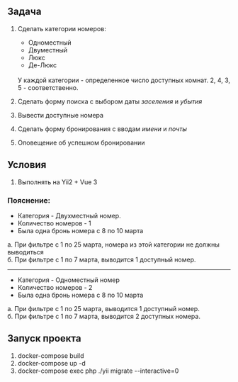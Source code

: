 ## Задача

1. Сделать категории номеров:
   * Одноместный
   * Двуместный
   * Люкс
   * Де-Люкс
   <br>
   У каждой категории - определенное число доступных комнат. 2, 4, 3, 5 - соответственно.

2. Сделать форму поиска с выбором даты *заселения* и *убытия*
3. Вывести доступные номера
4. Сделать форму бронирования с вводам *имени* и *почты*
5. Оповещение об успешном бронировании

## Условия
1. Выполнять на Yii2 + Vue 3

### Пояснение:

- Категория - Двухместный номер.
- Количество номеров - 1
- Была одна бронь номера с 8 по 10 марта

а. При фильтре с 1 по 25 марта, номера из этой категории не должны выводиться
<br>
б. При фильтре с 1 по 7 марта, выводится 1 доступный номер.

<hr>

- Категория - Одноместный номер
- Количество номеров - 2
- Была одна бронь номера с 8 по 10 марта

а. При фильтре с 1 по 25 марта, выводится 1 доступный номер.
<br>
б. При фильтре с 1 по 7 марта, выводится 2 доступных номера.


## Запуск проекта

1. docker-compose build
2. docker-compose up -d
3. docker-compose exec php ./yii migrate --interactive=0
